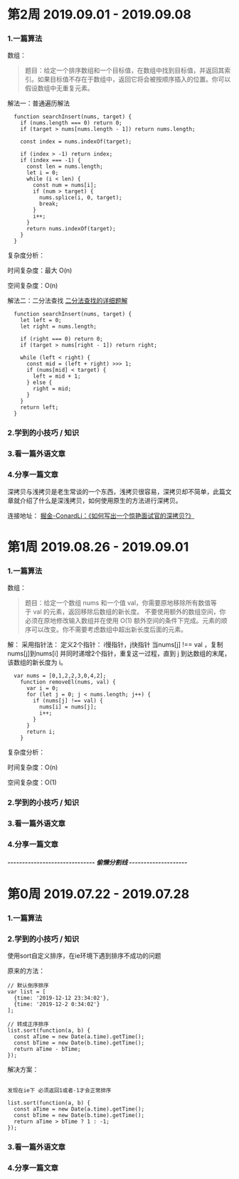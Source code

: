 # 第2周 2019.09.01 - 2019.09.08

### 1.一篇算法
  数组：
  > 题目：给定一个排序数组和一个目标值，在数组中找到目标值，并返回其索引。如果目标值不存在于数组中，返回它将会被按顺序插入的位置。你可以假设数组中无重复元素。

  解法一：普通遍历解法
  
  ```
    function searchInsert(nums, target) {
      if (nums.length === 0) return 0;
      if (target > nums[nums.length - 1]) return nums.length;

      const index = nums.indexOf(target);

      if (index > -1) return index;
      if (index === -1) {
        const len = nums.length;
        let i = 0;
        while (i < len) {
          const num = nums[i];
          if (num > target) {
            nums.splice(i, 0, target);
            break;
          }
          i++;
        }
        return nums.indexOf(target);
      }
    }
  ```
  复杂度分析：

  时间复杂度：最大 O(n)

  空间复杂度：O(n)

  解法二：二分法查找
  [二分法查找的详细题解](https://leetcode-cn.com/problems/search-insert-position/solution/te-bie-hao-yong-de-er-fen-cha-fa-fa-mo-ban-python-/)
  ```
    function searchInsert(nums, target) {
      let left = 0;
      let right = nums.length;

      if (right === 0) return 0;
      if (target > nums[right - 1]) return right;

      while (left < right) {
        const mid = (left + right) >>> 1;
        if (nums[mid] < target) {
          left = mid + 1;
        } else {
          right = mid;
        }
      }
      return left;
    }
  ```

### 2.学到的小技巧 / 知识

### 3.看一篇外语文章

### 4.分享一篇文章

  深拷贝与浅拷贝是老生常谈的一个东西，浅拷贝很容易，深拷贝却不简单，此篇文章就介绍了什么是深浅拷贝，如何使用原生的方法进行深拷贝。

  连接地址：
  [掘金-ConardLi：《如何写出一个惊艳面试官的深拷贝?》](https://juejin.im/post/5d6aa4f96fb9a06b112ad5b1)

# 第1周 2019.08.26 - 2019.09.01

### 1.一篇算法
  数组：
 > 题目：给定一个数组 nums 和一个值 val，你需要原地移除所有数值等于 val 的元素，返回移除后数组的新长度。
不要使用额外的数组空间，你必须在原地修改输入数组并在使用 O(1) 额外空间的条件下完成。元素的顺序可以改变。你不需要考虑数组中超出新长度后面的元素。

解：
采用指针法：
定义2个指针： i慢指针，j快指针
当nums[j] !== val ，复制nums[j]到nums[i] 并同时递增2个指针，重复这一过程，直到 j 到达数组的末尾，该数组的新长度为 i。

```
  var nums = [0,1,2,2,3,0,4,2];
    function removeEl(nums, val) {
      var i = 0;
      for (let j = 0; j < nums.length; j++) {
        if (nums[j] !== val) {
          nums[i] = nums[j];
          i++;
        }
      }
      return i;
    }
```
复杂度分析：

时间复杂度：O(n)

空间复杂度：O(1)

### 2.学到的小技巧 / 知识

### 3.看一篇外语文章

### 4.分享一篇文章

#####  ------------------------------ 偷懒分割线  --------------------

# 第0周 2019.07.22 - 2019.07.28

### 1.一篇算法

### 2.学到的小技巧 / 知识

  使用sort自定义排序，在ie环境下遇到排序不成功的问题

  原来的方法：

  ```
  // 默认倒序排序
  var list = [
    {time: '2019-12-12 23:34:02'},
    {time: '2019-12-2 0:34:02'}
  ];

  // 转成正序排序
  list.sort(function(a, b) {
    const aTime = new Date(a.time).getTime();
    const bTime = new Date(b.time).getTime();
    return aTime - bTime;
  });

  ```

  解决方案：
  ```

  发现在ie下 必须返回1或者-1才会正常排序

  list.sort(function(a, b) {
    const aTime = new Date(a.time).getTime();
    const bTime = new Date(b.time).getTime();
    return aTime > bTime ? 1 : -1;
  });

  ```
### 3.看一篇外语文章

### 4.分享一篇文章
